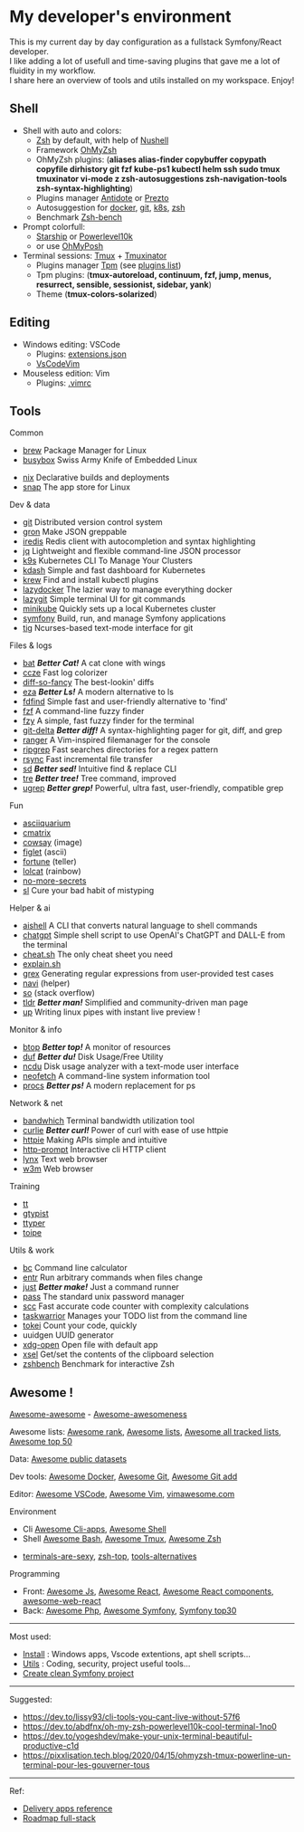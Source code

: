 # My developer's environment

This is my current day by day configuration as a fullstack Symfony/React developer.      
I like adding a lot of usefull and time-saving plugins that gave me a lot of fluidity in my workflow.    
I share here an overview of tools and utils installed on my workspace. Enjoy!   

## Shell

- Shell with auto and colors:
  + [Zsh](https://wiki.ubuntu-fr.org/zsh) by default, with help of [Nushell](https://www.nushell.sh)
  + Framework [OhMyZsh](https://ohmyz.sh)
  + OhMyZsh plugins: (**aliases alias-finder copybuffer copypath copyfile dirhistory git fzf kube-ps1 kubectl helm ssh sudo tmux tmuxinator vi-mode z zsh-autosuggestions zsh-navigation-tools zsh-syntax-highlighting**)  
  + Plugins manager [Antidote](https://getantidote.github.io) or [Prezto](https://github.com/sorin-ionescu/prezto)
  + Autosuggestion for [docker](https://docs.docker.com/engine/cli/completion), [git](https://github.com/git/git/blob/master/contrib/completion/git-completion.bash), [k8s](https://kubernetes.io/fr/docs/tasks/tools/install-kubectl/#kubectl-autocompletion-2), [zsh](https://github.com/zsh-users/zsh-autosuggestions)
  + Benchmark [Zsh-bench](https://github.com/romkatv/zsh-bench)
- Prompt colorfull:
  + [Starship](https://starship.rs) or [Powerlevel10k](https://github.com/romkatv/powerlevel10k)
  + or use [OhMyPosh](https://ohmyposh.dev)
- Terminal sessions: [Tmux](https://doc.ubuntu-fr.org/tmux) + [Tmuxinator](https://github.com/tmuxinator/tmuxinator)
  + Plugins manager [Tpm](https://github.com/tmux-plugins/tpm) (see [plugins list](https://github.com/tmux-plugins/list))
  + Tpm plugins: (**tmux-autoreload, continuum, fzf, jump, menus, resurrect, sensible, sessionist, sidebar, yank**) 
  + Theme (**tmux-colors-solarized**)
 
## Editing

- Windows editing: VSCode
  + Plugins: [extensions.json](https://github.com/cylmat/docs/blob/main/install/.vscode/extensions.json)
  + [VsCodeVim](https://aka.ms/vscodevim)
- Mouseless edition: Vim
  + Plugins: [.vimrc](https://github.com/cylmat/docs/blob/main/install/.home/.vimrc)

## Tools
 
Common
- [brew](https://brew.sh) Package Manager for Linux
- [busybox](https://busybox.net) Swiss Army Knife of Embedded Linux
+ [nix](https://nixos.org) Declarative builds and deployments
+ [snap](https://snapcraft.io) The app store for Linux

Dev & data  
- [git](https://git-scm.com) Distributed version control system
- [gron](https://github.com/tomnomnom/gron) Make JSON greppable
- [iredis](https://github.com/laixintao/iredis) Redis client with autocompletion and syntax highlighting
- [jq](https://jqlang.github.io/jq) Lightweight and flexible command-line JSON processor
- [k9s](https://github.com/derailed/k9s) Kubernetes CLI To Manage Your Clusters
- [kdash](https://github.com/kdash-rs/kdash) Simple and fast dashboard for Kubernetes 
- [krew](https://krew.sigs.k8s.io) Find and install kubectl plugins 
- [lazydocker](https://github.com/jesseduffield/lazydocker) The lazier way to manage everything docker 
- [lazygit](https://github.com/jesseduffield/lazygit) Simple terminal UI for git commands
- [minikube](https://minikube.sigs.k8s.io) Quickly sets up a local Kubernetes cluster
- [symfony](https://symfony.com/download) Build, run, and manage Symfony applications
- [tig](https://jonas.github.io/tig) Ncurses-based text-mode interface for git

Files & logs
+ [bat](https://github.com/sharkdp/bat) **_Better Cat!_** A cat clone with wings
+ [ccze](https://github.com/cornet/ccze) Fast log colorizer
+ [diff-so-fancy](https://github.com/so-fancy/diff-so-fancy) The best-lookin' diffs
+ [eza](https://github.com/eza-community/eza) **_Better Ls!_** A modern alternative to ls 
+ [fdfind](https://github.com/sharkdp/fd) Simple fast and user-friendly alternative to 'find'
+ [fzf](https://github.com/junegunn/fzf) A command-line fuzzy finder 
+ [fzy](https://github.com/jhawthorn/fzy) A simple, fast fuzzy finder for the terminal
+ [git-delta](https://dandavison.github.io/delta) **_Better diff!_** A syntax-highlighting pager for git, diff, and grep
+ [ranger](https://github.com/ranger/ranger) A Vim-inspired filemanager for the console 
+ [ripgrep](https://github.com/BurntSushi/ripgrep) Fast searches directories for a regex pattern
+ [rsync](https://rsync.samba.org) Fast incremental file transfer
+ [sd](https://github.com/chmln/sd) **_Better sed!_** Intuitive find & replace CLI
+ [tre](https://github.com/dduan/tre) **_Better tree!_** Tree command, improved
+ [ugrep](https://ugrep.com) **_Better grep!_** Powerful, ultra fast, user-friendly, compatible grep

Fun  
+ [asciiquarium](https://github.com/cmatsuoka/asciiquarium)
+ [cmatrix](https://github.com/abishekvashok/cmatrix)
+ [cowsay](https://github.com/tnalpgge/rank-amateur-cowsay) (image)
+ [figlet](http://www.figlet.org) (ascii)
+ [fortune](https://doc.ubuntu-fr.org/fortune) (teller)
+ [lolcat](https://github.com/busyloop/lolcat) (rainbow)
+ [no-more-secrets](https://github.com/bartobri/no-more-secrets)
+ [sl](https://github.com/mtoyoda/sl) Cure your bad habit of mistyping

Helper & ai
* [aishell](https://github.com/BuilderIO/ai-shell) A CLI that converts natural language to shell commands
* [chatgpt](https://github.com/0xacx/chatGPT-shell-cli) Simple shell script to use OpenAI's ChatGPT and DALL-E from the terminal
* [cheat.sh](https://github.com/chubin/cheat.sh) The only cheat sheet you need
* [explain.sh](https://github.com/benjamine/explain.sh)
* [grex](https://github.com/pemistahl/grex) Generating regular expressions from user-provided test cases 
* [navi](https://github.com/denisidoro/navi) (helper)
* [so](https://github.com/samtay/so) (stack overflow)
* [tldr](https://tldr.sh) **_Better man!_** Simplified and community-driven man page
* [up](https://github.com/akavel/up) Writing linux pipes with instant live preview !

Monitor & info  
+ [btop](https://github.com/aristocratos/btop) **_Better top!_** A monitor of resources 
+ [duf](https://github.com/muesli/duf) **_Better du!_** Disk Usage/Free Utility
+ [ncdu](https://dev.yorhel.nl/ncdu) Disk usage analyzer with a text-mode user interface
+ [neofetch](https://github.com/dylanaraps/neofetch) A command-line system information tool
+ [procs](https://github.com/dalance/procs) **_Better ps!_** A modern replacement for ps

Network & net
+ [bandwhich](https://github.com/imsnif/bandwhich) Terminal bandwidth utilization tool 
+ [curlie](https://github.com/rs/curlie) **_Better curl!_** Power of curl with ease of use httpie
+ [httpie](https://httpie.io) Making APIs simple and intuitive
+ [http-prompt](https://http-prompt.com) Interactive cli HTTP client
+ [lynx](https://lynx.invisible-island.net) Text web browser
+ [w3m](https://doc.ubuntu-fr.org/w3m) Web browser

Training
+ [tt](https://github.com/lemnos/tt)
+ [gtypist](https://www.gnu.org/software/gtypist)
+ [ttyper](https://github.com/max-niederman/ttyper)
+ [toipe](https://github.com/Samyak2/toipe)

Utils & work
+ [bc](https://doc.ubuntu-fr.org/bc) Command line calculator
+ [entr](https://github.com/eradman/entr) Run arbitrary commands when files change
+ [just](https://github.com/casey/just) **_Better make!_** Just a command runner
+ [pass](https://passwordstore.org) The standard unix password manager
+ [scc](https://github.com/boyter/scc) Fast accurate code counter with complexity calculations
+ [taskwarrior](https://taskwarrior.org) Manages your TODO list from the command line
+ [tokei](https://github.com/XAMPPRocky/tokei) Count your code, quickly
+ uuidgen UUID generator
+ [xdg-open](https://doc.ubuntu-fr.org/xdg-open) Open file with default app
+ [xsel](http://www.kfish.org/software/xsel) Get/set the contents of the clipboard selection
+ [zshbench](https://github.com/romkatv/zsh-bench) Benchmark for interactive Zsh

## Awesome !

[Awesome-awesome](https://github.com/emijrp/awesome-awesome) - [Awesome-awesomeness](https://github.com/bayandin/awesome-awesomeness)

Awesome lists: [Awesome rank](https://awesomerank.github.io), [Awesome lists](https://github.com/sindresorhus/awesome), [Awesome all tracked lists](https://www.trackawesomelist.com/#all-tracked-list), [Awesome top 50](https://www.trackawesomelist.com/#top-50-awesome-list)

Data: [Awesome public datasets](https://github.com/awesomedata/awesome-public-datasets)

Dev tools: [Awesome Docker](https://github.com/veggiemonk/awesome-docker), [Awesome Git](https://github.com/dictcp/awesome-git), [Awesome Git add](https://project-awesome.org/stevemao/awesome-git-addons)

Editor: [Awesome VSCode](https://github.com/viatsko/awesome-vscode), [Awesome Vim](https://github.com/akrawchyk/awesome-vim), [vimawesome.com](https://vimawesome.com)

Environment
- Cli [Awesome Cli-apps](https://github.com/agarrharr/awesome-cli-apps), [Awesome Shell](https://awesomerank.github.io/lists/alebcay/awesome-shell.html)
- Shell [Awesome Bash](https://github.com/awesome-lists/awesome-bash), [Awesome Tmux](https://github.com/rothgar/awesome-tmux), [Awesome Zsh](https://awesomerank.github.io/lists/unixorn/awesome-zsh-plugins.html)
+ [terminals-are-sexy](https://github.com/k4m4/terminals-are-sexy), [zsh-top](https://safjan.com/top-popular-zsh-plugins-on-github-2023), [tools-alternatives](https://github.com/mayfrost/guides/blob/master/ALTERNATIVES.md)

Programming
- Front: [Awesome Js](https://github.com/sorrycc/awesome-javascript), [Awesome React](https://github.com/enaqx/awesome-react), [Awesome React components](https://github.com/brillout/awesome-react-components), [awesome-web-react](https://awesome-web-react.js.org)
- Back: [Awesome Php](https://github.com/ziadoz/awesome-php), [Awesome Symfony](https://github.com/sitepoint-editors/awesome-symfony), [Symfony top30](https://symfony.com/blog/the-30-most-useful-symfony-bundles-and-making-them-even-better)

---
Most used:
- [Install](https://github.com/cylmat/docs/tree/main/install) : Windows apps, Vscode extentions, apt shell scripts... 
- [Utils](https://github.com/cylmat/docs/tree/main/utils) : Coding, security, project useful tools...
- [Create clean Symfony project](https://github.com/cylmat/docs/blob/main/install/script/create-symfony-project.sh)

---
Suggested:
- https://dev.to/lissy93/cli-tools-you-cant-live-without-57f6
- https://dev.to/abdfnx/oh-my-zsh-powerlevel10k-cool-terminal-1no0
- https://dev.to/yogeshdev/make-your-unix-terminal-beautiful-productive-c1d
- https://pixxlisation.tech.blog/2020/04/15/ohmyzsh-tmux-powerline-un-terminal-pour-les-gouverner-tous

---
Ref:
- [Delivery apps reference](https://github.com/cylmat/docs/blob/main/Form/Archilog/Cloud-Delivery-Models.png)
- [Roadmap full-stack](https://roadmap.sh/full-stack)
